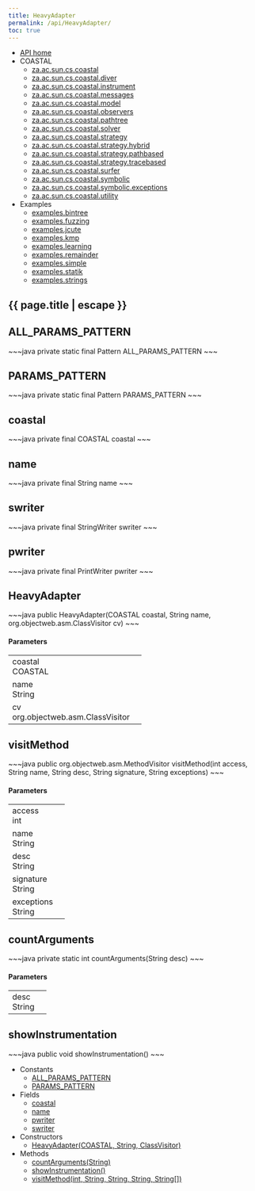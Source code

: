 ```yaml
---
title: HeavyAdapter
permalink: /api/HeavyAdapter/
toc: true
---
```


<section class="sidetoc">
<ul class="section-nav">
<li class="toc-entry toc-h2">
<a class="top" href="{{ '/api/' | relative_url }}">API home</a>
</li>
<li class="toc-entry toc-h2">
COASTAL<ul>
<li class="toc-entry toc-h3">
<a href="{{ '/api/za.ac.sun.cs.coastal/' | relative_url }}">za.ac.sun.cs.coastal</a></li>
<li class="toc-entry toc-h3">
<a href="{{ '/api/za.ac.sun.cs.coastal.diver/' | relative_url }}">za.ac.sun.cs.coastal.diver</a></li>
<li class="toc-entry toc-h3">
<a href="{{ '/api/za.ac.sun.cs.coastal.instrument/' | relative_url }}">za.ac.sun.cs.coastal.instrument</a></li>
<li class="toc-entry toc-h3">
<a href="{{ '/api/za.ac.sun.cs.coastal.messages/' | relative_url }}">za.ac.sun.cs.coastal.messages</a></li>
<li class="toc-entry toc-h3">
<a href="{{ '/api/za.ac.sun.cs.coastal.model/' | relative_url }}">za.ac.sun.cs.coastal.model</a></li>
<li class="toc-entry toc-h3">
<a href="{{ '/api/za.ac.sun.cs.coastal.observers/' | relative_url }}">za.ac.sun.cs.coastal.observers</a></li>
<li class="toc-entry toc-h3">
<a href="{{ '/api/za.ac.sun.cs.coastal.pathtree/' | relative_url }}">za.ac.sun.cs.coastal.pathtree</a></li>
<li class="toc-entry toc-h3">
<a href="{{ '/api/za.ac.sun.cs.coastal.solver/' | relative_url }}">za.ac.sun.cs.coastal.solver</a></li>
<li class="toc-entry toc-h3">
<a href="{{ '/api/za.ac.sun.cs.coastal.strategy/' | relative_url }}">za.ac.sun.cs.coastal.strategy</a></li>
<li class="toc-entry toc-h3">
<a href="{{ '/api/za.ac.sun.cs.coastal.strategy.hybrid/' | relative_url }}">za.ac.sun.cs.coastal.strategy.hybrid</a></li>
<li class="toc-entry toc-h3">
<a href="{{ '/api/za.ac.sun.cs.coastal.strategy.pathbased/' | relative_url }}">za.ac.sun.cs.coastal.strategy.pathbased</a></li>
<li class="toc-entry toc-h3">
<a href="{{ '/api/za.ac.sun.cs.coastal.strategy.tracebased/' | relative_url }}">za.ac.sun.cs.coastal.strategy.tracebased</a></li>
<li class="toc-entry toc-h3">
<a href="{{ '/api/za.ac.sun.cs.coastal.surfer/' | relative_url }}">za.ac.sun.cs.coastal.surfer</a></li>
<li class="toc-entry toc-h3">
<a href="{{ '/api/za.ac.sun.cs.coastal.symbolic/' | relative_url }}">za.ac.sun.cs.coastal.symbolic</a></li>
<li class="toc-entry toc-h3">
<a href="{{ '/api/za.ac.sun.cs.coastal.symbolic.exceptions/' | relative_url }}">za.ac.sun.cs.coastal.symbolic.exceptions</a></li>
<li class="toc-entry toc-h3">
<a href="{{ '/api/za.ac.sun.cs.coastal.utility/' | relative_url }}">za.ac.sun.cs.coastal.utility</a></li>
</ul>
</li>
<li class="toc-entry toc-h2">
Examples<ul>
<li class="toc-entry toc-h3">
<a href="{{ '/api/examples.bintree/' | relative_url }}">examples.bintree</a></li>
<li class="toc-entry toc-h3">
<a href="{{ '/api/examples.fuzzing/' | relative_url }}">examples.fuzzing</a></li>
<li class="toc-entry toc-h3">
<a href="{{ '/api/examples.jcute/' | relative_url }}">examples.jcute</a></li>
<li class="toc-entry toc-h3">
<a href="{{ '/api/examples.kmp/' | relative_url }}">examples.kmp</a></li>
<li class="toc-entry toc-h3">
<a href="{{ '/api/examples.learning/' | relative_url }}">examples.learning</a></li>
<li class="toc-entry toc-h3">
<a href="{{ '/api/examples.remainder/' | relative_url }}">examples.remainder</a></li>
<li class="toc-entry toc-h3">
<a href="{{ '/api/examples.simple/' | relative_url }}">examples.simple</a></li>
<li class="toc-entry toc-h3">
<a href="{{ '/api/examples.statik/' | relative_url }}">examples.statik</a></li>
<li class="toc-entry toc-h3">
<a href="{{ '/api/examples.strings/' | relative_url }}">examples.strings</a></li>
</ul>
</li>
</ul>
</section>
<section class="main">
<h1>{{ page.title | escape }}</h1>
<h2><a class="anchor" name="ALL_PARAMS_PATTERN"></a>ALL_PARAMS_PATTERN</h2>
<div markdown="1">
~~~java
private static final Pattern ALL_PARAMS_PATTERN
~~~
</div>
<p>
</p>
<h2><a class="anchor" name="PARAMS_PATTERN"></a>PARAMS_PATTERN</h2>
<div markdown="1">
~~~java
private static final Pattern PARAMS_PATTERN
~~~
</div>
<p>
</p>
<h2><a class="anchor" name="coastal"></a>coastal</h2>
<div markdown="1">
~~~java
private final COASTAL coastal
~~~
</div>
<p>
</p>
<h2><a class="anchor" name="name"></a>name</h2>
<div markdown="1">
~~~java
private final String name
~~~
</div>
<p>
</p>
<h2><a class="anchor" name="swriter"></a>swriter</h2>
<div markdown="1">
~~~java
private final StringWriter swriter
~~~
</div>
<p>
</p>
<h2><a class="anchor" name="pwriter"></a>pwriter</h2>
<div markdown="1">
~~~java
private final PrintWriter pwriter
~~~
</div>
<p>
</p>
<h2><a class="anchor" name="HeavyAdapter"></a>HeavyAdapter</h2>
<div markdown="1">
~~~java
public HeavyAdapter(COASTAL coastal, String name, org.objectweb.asm.ClassVisitor cv)
~~~
</div>
<h4>Parameters</h4>
<table class="parameters">
<tbody>
<tr>
<td>
coastal<br/><span class="paramtype">COASTAL</span></td>
<td>
</td>
</tr>
<tr>
<td>
name<br/><span class="paramtype">String</span></td>
<td>
</td>
</tr>
<tr>
<td>
cv<br/><span class="paramtype">org.objectweb.asm.ClassVisitor</span></td>
<td>
</td>
</tr>
</tbody>
</table>
<h2><a class="anchor" name="visitMethod"></a>visitMethod</h2>
<div markdown="1">
~~~java
public org.objectweb.asm.MethodVisitor visitMethod(int access, String name, String desc, String signature, String exceptions)
~~~
</div>
<h4>Parameters</h4>
<table class="parameters">
<tbody>
<tr>
<td>
access<br/><span class="paramtype">int</span></td>
<td>
</td>
</tr>
<tr>
<td>
name<br/><span class="paramtype">String</span></td>
<td>
</td>
</tr>
<tr>
<td>
desc<br/><span class="paramtype">String</span></td>
<td>
</td>
</tr>
<tr>
<td>
signature<br/><span class="paramtype">String</span></td>
<td>
</td>
</tr>
<tr>
<td>
exceptions<br/><span class="paramtype">String</span></td>
<td>
</td>
</tr>
</tbody>
</table>
<h2><a class="anchor" name="countArguments"></a>countArguments</h2>
<div markdown="1">
~~~java
private static int countArguments(String desc)
~~~
</div>
<h4>Parameters</h4>
<table class="parameters">
<tbody>
<tr>
<td>
desc<br/><span class="paramtype">String</span></td>
<td>
</td>
</tr>
</tbody>
</table>
<h2><a class="anchor" name="showInstrumentation"></a>showInstrumentation</h2>
<div markdown="1">
~~~java
public void showInstrumentation()
~~~
</div>
</section>
<section class="apitoc">
<ul class="section-nav">
<li class="toc-entry toc-h2">
Constants<ul>
<li class="toc-entry toc-h3">
<a href="{{ '/api/HeavyAdapter/' | relative_url }}#ALL_PARAMS_PATTERN">ALL_PARAMS_PATTERN</a></li>
<li class="toc-entry toc-h3">
<a href="{{ '/api/HeavyAdapter/' | relative_url }}#PARAMS_PATTERN">PARAMS_PATTERN</a></li>
</ul>
</li>
<li class="toc-entry toc-h2">
Fields<ul>
<li class="toc-entry toc-h3">
<a href="{{ '/api/HeavyAdapter/' | relative_url }}#coastal">coastal</a></li>
<li class="toc-entry toc-h3">
<a href="{{ '/api/HeavyAdapter/' | relative_url }}#name">name</a></li>
<li class="toc-entry toc-h3">
<a href="{{ '/api/HeavyAdapter/' | relative_url }}#pwriter">pwriter</a></li>
<li class="toc-entry toc-h3">
<a href="{{ '/api/HeavyAdapter/' | relative_url }}#swriter">swriter</a></li>
</ul>
</li>
<li class="toc-entry toc-h2">
Constructors<ul>
<li class="toc-entry toc-h3">
<a href="{{ '/api/HeavyAdapter/' | relative_url }}#HeavyAdapter">HeavyAdapter(COASTAL, String, ClassVisitor)</a></li>
</ul>
</li>
<li class="toc-entry toc-h2">
Methods<ul>
<li class="toc-entry toc-h3">
<a href="{{ '/api/HeavyAdapter/' | relative_url }}#countArguments">countArguments(String)</a></li>
<li class="toc-entry toc-h3">
<a href="{{ '/api/HeavyAdapter/' | relative_url }}#showInstrumentation">showInstrumentation()</a></li>
<li class="toc-entry toc-h3">
<a href="{{ '/api/HeavyAdapter/' | relative_url }}#visitMethod">visitMethod(int, String, String, String, String[])</a></li>
</ul>
</li>

</ul>
</section>
